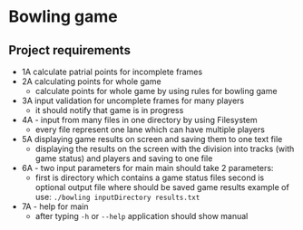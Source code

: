 # Bowling game

## Project requirements

- 1A calculate patrial points for incomplete frames
- 2A calculating points for whole game 
    - calculate points for whole game by using rules for bowling game
- 3A input validation for uncomplete frames for many players
    - it should notify that game is in progress
- 4A - input from many files in one directory by using Filesystem
    - every file represent one lane which can have multiple players
- 5A displaying game results on screen and saving them to one text file
    - displaying the results on the screen with the division into tracks (with game status) and players and saving to one file
- 6A - two input parameters for main
main should take 2 parameters:
    - first is directory which contains a game status files
    second is optional output file where should be saved game results
    example of use:
    `./bowling inputDirectory results.txt`
- 7A - help for main 
    - after typing `-h` or `--help` application should show manual
